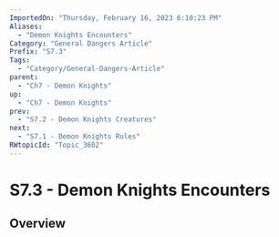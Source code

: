 ```yaml
---
ImportedOn: "Thursday, February 16, 2023 6:10:23 PM"
Aliases:
  - "Demon Knights Encounters"
Category: "General Dangers Article"
Prefix: "S7.3"
Tags:
  - "Category/General-Dangers-Article"
parent:
  - "Ch7 - Demon Knights"
up:
  - "Ch7 - Demon Knights"
prev:
  - "S7.2 - Demon Knights Creatures"
next:
  - "S7.1 - Demon Knights Rules"
RWtopicId: "Topic_3602"
---
```

# S7.3 - Demon Knights Encounters
## Overview
